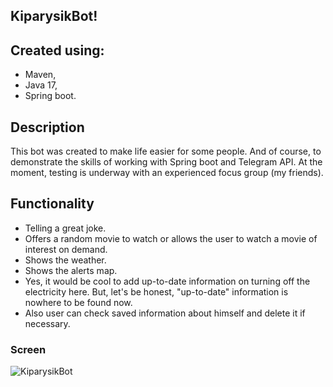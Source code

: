 ## KiparysikBot!

## Created using:
- Maven,
- Java 17,
- Spring boot.


## Description

This bot was created to make life easier for some people.
And of course, to demonstrate the skills of working with Spring boot and Telegram API. 
At the moment, testing is underway with an experienced focus group (my friends).


## Functionality

- Telling a great joke.
- Offers a random movie to watch or allows the user to watch a movie of interest on demand.
- Shows the weather.
- Shows the alerts map.
- Yes, it would be cool to add up-to-date information on turning off the electricity here. 
  But, let's be honest, "up-to-date" information is nowhere to be found now.
- Also user can check saved information about himself and delete it if necessary.



### Screen

![KiparysikBot](https://user-images.githubusercontent.com/110106608/212465985-44214779-892b-4f09-a257-816ea694719a.png)
